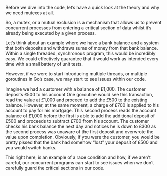 Before we dive into the code, let’s have a quick look at the theory and why we need mutexes at all.

So, a mutex, or a mutual exclusion is a mechanism that allows us to prevent concurrent processes from entering a critical section of data whilst it’s already being executed by a given process.

Let’s think about an example where we have a bank balance and a system that both deposits and withdraws sums of money from that bank balance. Within a single threaded, synchronous program, this would be incredibly easy. We could effectively guarantee that it would work as intended every time with a small battery of unit tests.

However, if we were to start introducing multiple threads, or multiple goroutines in Go’s case, we may start to see issues within our code.

Imagine we had a customer with a balance of £1,000.
The customer deposits £500 to his account
One goroutine would see this transaction, read the value at £1,000 and proceed to add the £500 to the existing balance.
However, at the same moment, a charge of £700 is applied to his account to pay for his mortgage.
This second process reads the account balance of £1,000 before the first is able to add the additional deposit of £500 and proceeds to subtract £700 from his account.
The customer checks his bank balance the next day and notices he is down to £300 as the second process was unaware of the first deposit and overwrote the value upon completion.
Obviously, if you were the customer, you would be pretty pissed that the bank had somehow “lost” your deposit of £500 and you would switch banks.

This right here, is an example of a race condition and how, if we aren’t careful, our concurrent programs can start to see issues when we don’t carefully guard the critical sections in our code.